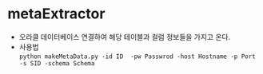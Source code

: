 # metaExtractor
- 오라클 데이터베이스 연결하여 해당 테이블과 컬럼 정보들을 가지고 온다.<br>
- 사용법<br>
`python makeMetaData.py -id ID  -pw Passwrod -host Hostname -p Port -s SID -schema Schema`
